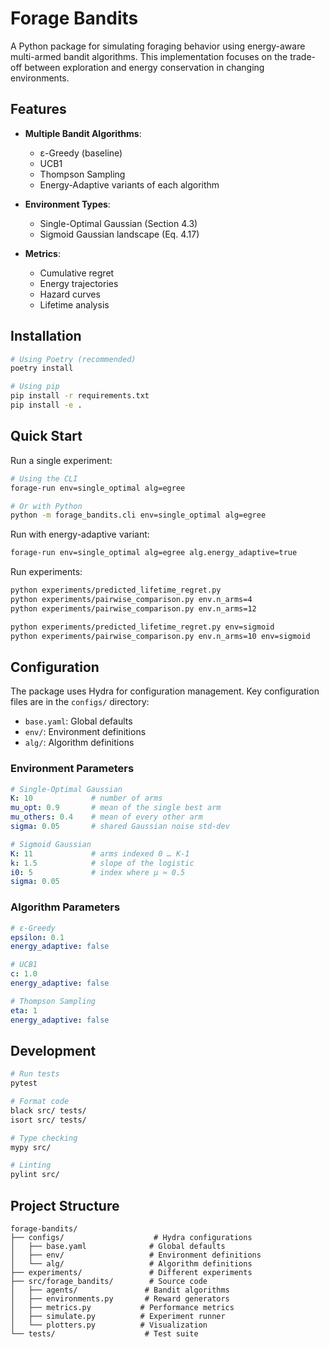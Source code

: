 # Forage Bandits

A Python package for simulating foraging behavior using energy-aware multi-armed bandit algorithms. This implementation focuses on the trade-off between exploration and energy conservation in changing environments.

## Features

- **Multiple Bandit Algorithms**:
  - ε-Greedy (baseline)
  - UCB1
  - Thompson Sampling
  - Energy-Adaptive variants of each algorithm

- **Environment Types**:
  - Single-Optimal Gaussian (Section 4.3)
  - Sigmoid Gaussian landscape (Eq. 4.17)

- **Metrics**:
  - Cumulative regret
  - Energy trajectories
  - Hazard curves
  - Lifetime analysis

## Installation

```bash
# Using Poetry (recommended)
poetry install

# Using pip
pip install -r requirements.txt
pip install -e .
```

## Quick Start

Run a single experiment:

```bash
# Using the CLI
forage-run env=single_optimal alg=egree

# Or with Python
python -m forage_bandits.cli env=single_optimal alg=egree
```

Run with energy-adaptive variant:

```bash
forage-run env=single_optimal alg=egree alg.energy_adaptive=true
```

Run experiments:

```bash
python experiments/predicted_lifetime_regret.py
python experiments/pairwise_comparison.py env.n_arms=4
python experiments/pairwise_comparison.py env.n_arms=12

python experiments/predicted_lifetime_regret.py env=sigmoid
python experiments/pairwise_comparison.py env.n_arms=10 env=sigmoid
```

## Configuration

The package uses Hydra for configuration management. Key configuration files are in the `configs/` directory:

- `base.yaml`: Global defaults
- `env/`: Environment definitions
- `alg/`: Algorithm definitions

### Environment Parameters

```yaml
# Single-Optimal Gaussian
K: 10             # number of arms
mu_opt: 0.9       # mean of the single best arm
mu_others: 0.4    # mean of every other arm
sigma: 0.05       # shared Gaussian noise std-dev

# Sigmoid Gaussian
K: 11             # arms indexed 0 … K-1
k: 1.5            # slope of the logistic
i0: 5             # index where μ ≈ 0.5
sigma: 0.05
```

### Algorithm Parameters

```yaml
# ε-Greedy
epsilon: 0.1
energy_adaptive: false

# UCB1
c: 1.0
energy_adaptive: false

# Thompson Sampling
eta: 1
energy_adaptive: false
```

## Development

```bash
# Run tests
pytest

# Format code
black src/ tests/
isort src/ tests/

# Type checking
mypy src/

# Linting
pylint src/
```

## Project Structure

```
forage-bandits/
├── configs/                    # Hydra configurations
│   ├── base.yaml              # Global defaults
│   ├── env/                   # Environment definitions
│   └── alg/                   # Algorithm definitions
├── experiments/               # Different experiments
├── src/forage_bandits/        # Source code
│   ├── agents/               # Bandit algorithms
│   ├── environments.py       # Reward generators
│   ├── metrics.py           # Performance metrics
│   ├── simulate.py          # Experiment runner
│   └── plotters.py          # Visualization
└── tests/                    # Test suite
```
